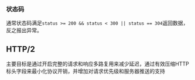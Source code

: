 ### 状态码

通常状态码满足`status >= 200 && status < 300 || status == 304`返回数据，反之报出异常。



## HTTP/2

主要目标是通过开启完整的请求和响应多路复用来减少延迟，通过有效压缩HTTP标头字段来最小化协议开销，并增加对请求优先级和服务器推送的支持